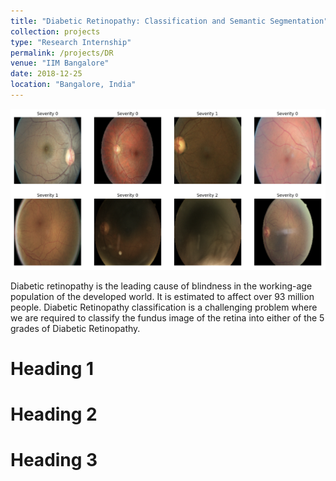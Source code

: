 ```yaml
---
title: "Diabetic Retinopathy: Classification and Semantic Segmentation"
collection: projects
type: "Research Internship"
permalink: /projects/DR
venue: "IIM Bangalore"
date: 2018-12-25
location: "Bangalore, India"
---
```


<img src="https://github.com/VishnuBeji/Diabetic-Retinopathy/blob/main/images/Fundusimg.png" width="800px"/>

Diabetic retinopathy is the leading cause of blindness in the working-age population of the developed world. It is estimated to affect over 93 million people. Diabetic Retinopathy classification is a challenging problem where we are required to classify the fundus image of the retina into either of the 5 grades of Diabetic Retinopathy. 

Heading 1
======

Heading 2
======

Heading 3
======
